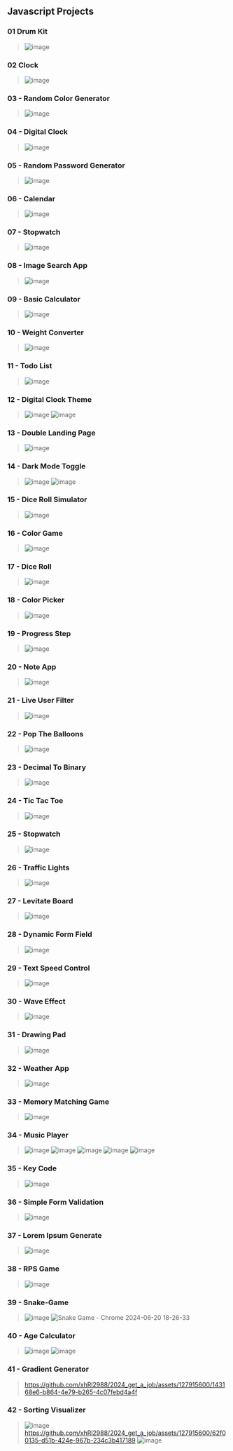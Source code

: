 ## Javascript Projects
### 01 Drum Kit
>![image](https://github.com/xhRl2988/2024_get_a_job/assets/127915600/02030526-0485-4d36-864d-3449daf86949)

### 02 Clock
>![image](https://github.com/xhRl2988/2024_get_a_job/assets/127915600/7ff7fb86-38fe-4e91-a6d2-bd2daf2627e5)

### 03 - Random Color Generator
>![image](https://github.com/xhRl2988/2024_get_a_job/assets/127915600/b592f028-20eb-4236-9ffb-067cf655a4c4)

### 04 - Digital Clock
>![image](https://github.com/xhRl2988/2024_get_a_job/assets/127915600/d3cf4b74-300d-44e7-8f08-476f4a6fc24f)

### 05 - Random Password Generator
>![image](https://github.com/xhRl2988/2024_get_a_job/assets/127915600/f95e0533-559f-4a0e-a8e7-8f28572f2b0e)

### 06 - Calendar
>![image](https://github.com/xhRl2988/2024_get_a_job/assets/127915600/dc57092b-45b7-4fe9-bc95-7be6102c6cf9)

### 07 - Stopwatch
>![image](https://github.com/xhRl2988/2024_get_a_job/assets/127915600/e5a33e82-54da-4465-b4f7-d530b974d236)

### 08 - Image Search App
>![image](https://github.com/xhRl2988/2024_get_a_job/assets/127915600/958ed7f7-c259-4f04-b7a1-cbec63869609)

### 09 - Basic Calculator
>![image](https://github.com/xhRl2988/2024_get_a_job/assets/127915600/3ff9fad9-8c33-4102-8240-99a4d06c425a)

### 10 - Weight Converter
> ![image](https://github.com/xhRl2988/2024_get_a_job/assets/127915600/2360b3e6-3540-4567-afdd-6b7dfcfddfcf)

### 11 - Todo List
>![image](https://github.com/xhRl2988/2024_get_a_job/assets/127915600/3dc60410-09ce-416c-bf12-c5503cd04613)

### 12 - Digital Clock Theme
>![image](https://github.com/xhRl2988/2024_get_a_job/assets/127915600/4ba16dbf-8998-4dfb-9ff4-1eedb2f810b1)
>![image](https://github.com/xhRl2988/2024_get_a_job/assets/127915600/4687911e-ff91-4a5e-b3cb-53b7b2eb0a53)

### 13 - Double Landing Page
>![image](https://github.com/xhRl2988/2024_get_a_job/assets/127915600/027eb93a-9e0b-4fdb-abcd-ea0008d1aa01)

### 14 - Dark Mode Toggle
>![image](https://github.com/xhRl2988/2024_get_a_job/assets/127915600/fd4910c3-3f1b-409a-8357-e0a199990677)
>![image](https://github.com/xhRl2988/2024_get_a_job/assets/127915600/b2e517c9-8609-4483-b0c4-3bb42df01f04)

### 15 - Dice Roll Simulator
>![image](https://github.com/xhRl2988/2024_get_a_job/assets/127915600/7ec33618-582e-4951-823b-8d6245ec6bd1)

### 16 - Color Game
>![image](https://github.com/xhRl2988/2024_get_a_job/assets/127915600/bcb7cca5-302f-413c-ae65-894f5c62688d)

### 17 - Dice Roll
> ![image](https://github.com/xhRl2988/2024_get_a_job/assets/127915600/910d2469-6aeb-4b89-b607-c6fac9c61b32)

### 18 - Color Picker
>![image](https://github.com/xhRl2988/2024_get_a_job/assets/127915600/77b575d7-7419-44cc-a2a1-777c3536e376)

### 19 - Progress Step
>![image](https://github.com/xhRl2988/2024_get_a_job/assets/127915600/26e601ee-7a1b-4d5c-8ed4-df50359a300d)

### 20 - Note App
> ![image](https://github.com/xhRl2988/2024_get_a_job/assets/127915600/02ba9967-f5c9-4473-854d-a2039a540a4f)

### 21 - Live User Filter
>![image](https://github.com/xhRl2988/2024_get_a_job/assets/127915600/f4fec2b8-0989-48c3-bb45-9108b66ba321)

### 22 - Pop The Balloons
>![image](https://github.com/xhRl2988/2024_get_a_job/assets/127915600/dbf0b062-57e1-446b-82a9-bf7ce95d0eeb)

### 23 - Decimal To Binary
> ![image](https://github.com/xhRl2988/2024_get_a_job/assets/127915600/4233d6ca-fc5a-4b94-96ae-c35695d9bc5f)

### 24 - Tic Tac Toe
>![image](https://github.com/xhRl2988/2024_get_a_job/assets/127915600/49d6d007-87d2-412e-9c69-95a0947004e7)

### 25 - Stopwatch
>![image](https://github.com/xhRl2988/2024_get_a_job/assets/127915600/d1663dcc-b050-4a2a-834a-8ed9c166497d)

### 26 - Traffic Lights
> ![image](https://github.com/xhRl2988/2024_get_a_job/assets/127915600/c88f3942-4002-41be-9c7e-8b5ac2eadebc)

### 27 - Levitate Board
>![image](https://github.com/xhRl2988/2024_get_a_job/assets/127915600/6e3198c7-3c15-4eff-a56a-731cb39ef430)

### 28 - Dynamic Form Field
> ![image](https://github.com/xhRl2988/2024_get_a_job/assets/127915600/5acdd023-033b-4715-8f6c-72b400c4e858)

### 29 - Text Speed Control
>![image](https://github.com/xhRl2988/2024_get_a_job/assets/127915600/f87e2b6c-dad1-470d-8e0f-58b7661d231c)

### 30 - Wave Effect
> ![image](https://github.com/xhRl2988/2024_get_a_job/assets/127915600/5cbaa8a5-5fe1-4f1a-ad82-d9712df1c411)

### 31 - Drawing Pad
>![image](https://github.com/xhRl2988/2024_get_a_job/assets/127915600/3432005f-22a8-4d1b-b454-f3530e2a84ab)

### 32 - Weather App
>![image](https://github.com/xhRl2988/2024_get_a_job/assets/127915600/8702f512-995f-4a6e-811d-c1c1e6535057)

### 33 - Memory Matching Game
>![image](https://github.com/xhRl2988/2024_get_a_job/assets/127915600/cef1701b-9a20-455f-9c02-b23ed9508a20)

### 34 - Music Player
>![image](https://github.com/xhRl2988/2024_get_a_job/assets/127915600/dd000861-e426-4059-bcd8-d8dcd1dc8e33)
>![image](https://github.com/xhRl2988/2024_get_a_job/assets/127915600/9ecd363a-a90f-4239-8d6d-068c7717011e)
>![image](https://github.com/xhRl2988/2024_get_a_job/assets/127915600/8daa6620-aade-415e-9dd2-d55660117105)
>![image](https://github.com/xhRl2988/2024_get_a_job/assets/127915600/e211747a-2856-4f72-bf70-8b9d29f79d8d)
>![image](https://github.com/xhRl2988/2024_get_a_job/assets/127915600/19d7001e-65f7-4133-9fdb-51297b857f5d)

### 35 - Key Code
>![image](https://github.com/xhRl2988/2024_get_a_job/assets/127915600/3eb4f0e9-4ab3-4f7e-89e0-c7e4c2a892b6)

### 36 - Simple Form Validation
>![image](https://github.com/xhRl2988/2024_get_a_job/assets/127915600/ebb2747f-e31a-42bc-a11c-3a50a05e75b1)

### 37 - Lorem Ipsum Generate
>![image](https://github.com/xhRl2988/2024_get_a_job/assets/127915600/75e4aff3-f42d-40c5-b8a1-36237517a628)

### 38 - RPS Game
>![image](https://github.com/xhRl2988/2024_get_a_job/assets/127915600/e134b5bb-ae21-4478-b5b2-3c8fb5ddb7c5)

### 39 - Snake-Game
>![image](https://github.com/xhRl2988/2024_get_a_job/assets/127915600/2c0a6150-1416-4a84-98e9-54ff30f35bf9)
>![Snake Game - Chrome 2024-06-20 18-26-33](https://github.com/xhRl2988/2024_get_a_job/assets/127915600/4fb0d20b-b197-4ff6-92fb-edcefdf17a48)

### 40 - Age Calculator
>![image](https://github.com/xhRl2988/2024_get_a_job/assets/127915600/91eef317-ee87-4fcf-a506-533e2987a14a)
>![image](https://github.com/xhRl2988/2024_get_a_job/assets/127915600/3401b8fe-a775-44b9-8a16-78a0df9c9210)

### 41 - Gradient Generator
>https://github.com/xhRl2988/2024_get_a_job/assets/127915600/143168e6-b864-4e79-b265-4c07febd4a4f

### 42 - Sorting Visualizer
>![image](https://github.com/xhRl2988/2024_get_a_job/assets/127915600/f66923ec-b3ca-45eb-af91-9ee65b60239b)
>https://github.com/xhRl2988/2024_get_a_job/assets/127915600/62f00135-d51b-424e-967b-234c3b417189
>![image](https://github.com/xhRl2988/2024_get_a_job/assets/127915600/4a5aa1f4-b863-4a06-83c9-b53186f8e9f1)









